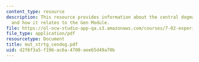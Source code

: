 ```yaml
---
content_type: resource
description: This resource provides information about the central dogma of biology
  and how it relates to the Gen Module.
file: https://ol-ocw-studio-app-qa.s3.amazonaws.com/courses/7-02-experimental-biology-communication-spring-2005/d2f6f3a5f196ac6a4700aee65d49a70b_mut_strtg_cendog.pdf
file_type: application/pdf
resourcetype: Document
title: mut_strtg_cendog.pdf
uid: d2f6f3a5-f196-ac6a-4700-aee65d49a70b
---
```

